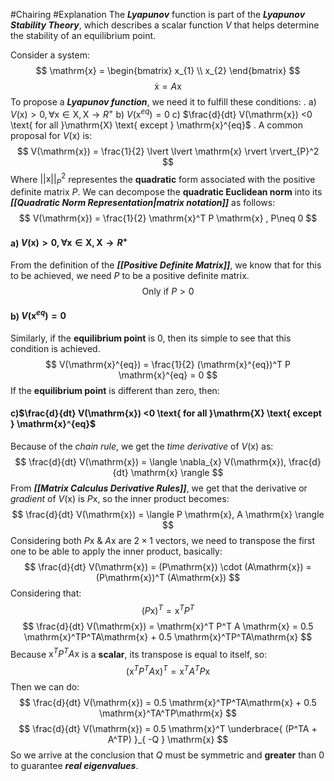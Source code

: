#Chairing #Explanation
The ***Lyapunov*** function is part of the ***Lyapunov Stability Theory***, which describes a scalar function $V$ that helps determine the stability of an equilibrium point.

Consider a system:
$$
\mathrm{x}  = \begin{bmatrix}
x_{1} \\
x_{2}
\end{bmatrix}
$$
$$
\mathrm{\dot{x}} = A \mathrm{x}
$$
To propose a ***Lyapunov function***, we need it to fulfill these conditions:
.
	a)  $V(\mathrm{x}) > 0, \forall \mathrm{x} \in \mathrm{X}, \mathrm{X} \to R^+$
	b) $V(\mathrm{x}^{eq}) = 0$
	c) $\frac{d}{dt} V(\mathrm{x}) <0 \text{ for all }\mathrm{X} \text{ except } \mathrm{x}^{eq}$
.
A common proposal for $V(\mathrm{x})$ is:
$$
V(\mathrm{x}) = \frac{1}{2} \lvert \lvert \mathrm{x} \rvert  \rvert_{P}^2  
$$
Where $\lvert \lvert \mathrm{x} \rvert \rvert^2_{P}$ representes the **quadratic** form associated with the positive definite matrix $P$. We can decompose the **quadratic Euclidean norm** into its ***[[Quadratic Norm Representation|matrix notation]]*** as follows:
$$
V(\mathrm{x}) = \frac{1}{2} \mathrm{x}^T P \mathrm{x} , P\neq 0
$$
#### a)  $V(\mathrm{x}) > 0, \forall \mathrm{x} \in \mathrm{X}, \mathrm{X} \to R^+$

From the definition of the ***[[Positive Definite Matrix]]***, we know that for this to be achieved, we need $P$ to be a positive definite matrix.
$$
\text{Only if } P>0
$$
#### b) $V(\mathrm{x}^{eq}) = 0$

Similarly, if the **equilibrium point** is $0$, then its simple to see that this condition is achieved.
$$
V(\mathrm{x}^{eq}) = \frac{1}{2} (\mathrm{x}^{eq})^T P \mathrm{x}^{eq} = 0
$$
If the **equilibrium point** is different than zero, then:


#### c)$\frac{d}{dt} V(\mathrm{x}) <0 \text{ for all }\mathrm{X} \text{ except } \mathrm{x}^{eq}$

Because of the *chain rule*, we get the *time derivative* of $V(\mathrm{x})$ as:
$$
\frac{d}{dt} V(\mathrm{x}) = \langle \nabla_{x} V(\mathrm{x}), \frac{d}{dt} \mathrm{x} \rangle  
$$
From ***[[Matrix Calculus Derivative Rules]]***, we get that the derivative or *gradient* of $V(\mathrm{x})$ is $P \mathrm{x}$, so the inner product becomes:
$$
\frac{d}{dt} V(\mathrm{x}) = \langle P \mathrm{x}, A \mathrm{x} \rangle  
$$
Considering both $P\mathrm{x}$ & $A\mathrm{x}$ are $2 \times 1$ vectors, we need to transpose the first one to be able to apply the inner product, basically:
$$
\frac{d}{dt} V(\mathrm{x}) = (P\mathrm{x}) \cdot (A\mathrm{x}) = (P\mathrm{x})^T (A\mathrm{x})
$$
Considering that:
$$
(P\mathrm{x})^T = \mathrm{x}^T P^T 
$$
$$
\frac{d}{dt} V(\mathrm{x}) = \mathrm{x}^T P^T A \mathrm{x} = 0.5 \mathrm{x}^TP^TA\mathrm{x} + 0.5 \mathrm{x}^TP^TA\mathrm{x}
$$
Because $\mathrm{x}^T P^T A \mathrm{x}$ is a **scalar**, its transpose is equal to itself, so:
$$
(\mathrm{x}^T P^T A \mathrm{x})^T = \mathrm{x}^TA^TP\mathrm{x}
$$
Then we can do:
$$
\frac{d}{dt} V(\mathrm{x}) = 0.5 \mathrm{x}^TP^TA\mathrm{x} + 0.5 \mathrm{x}^TA^TP\mathrm{x} 
$$
$$
\frac{d}{dt} V(\mathrm{x}) = 0.5 \mathrm{x}^T \underbrace{ (P^TA + A^TP) }_{ -Q } \mathrm{x} 
$$
So we arrive at the conclusion that $Q$ must be symmetric and **greater** than $0$ to guarantee ***real eigenvalues***.
